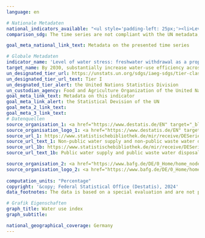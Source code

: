 ```yaml
---
language: en    

# Nationale Metadaten    
national_indicators_available: "<ul style='padding-left: 25px;'><li>Level of water stress: share of withdrawal in renewable water resources</li> <li> Level of water stress: share of withdrawal in renewable water resources, excluding cooling water</li></ul>"    
comparison_sdg: The time series are not compliant with the UN metadata, but provide additional information.    

goal_meta_national_link_text: Metadata on the presented time series    

# Globale Metadaten    
indicator_name: 'Level of water stress: freshwater withdrawal as a proportion of available freshwater resources'    
target_name: By 2030, substantially increase water-use efficiency across all sectors and ensure sustainable withdrawals and supply of freshwater to address water scarcity and substantially reduce the number of people suffering from water scarcity    
un_designated_tier_url: https://unstats.un.org/sdgs/iaeg-sdgs/tier-classification/    
un_designated_tier_url_text: Tier I    
un_desgnated_tier_alert: the United Nations Statistics Division    
un_custodian_agency: Food and Agriculture Organization of the United Nations (FAO)    
goal_meta_link_text: Metadata on this indicator    
goal_meta_link_alert: the Statistical Devision of the UN    
goal_meta_2_link_text:     
goal_meta_3_link_text:         
# Datenquellen
source_organisation_1: <a href="https://www.destatis.de/EN" target="_blank"> Federal Statistical Office (Destatis) </a>
source_organisation_logo_1: <a href="https://www.destatis.de/EN" target="_blank"><img src="https://sdg-indikatoren.de/public/OrgImgEn/destatis.png" alt="Logo destatis" style="height:60px; width:148px"/></a>
source_url_1: https://www.statistischebibliothek.de/mir/receive/DESerie_mods_00000204
source_url_text_1: Non-public water supply and non-public waste water disposal (only available in German)
source_url_1b: https://www.statistischebibliothek.de/mir/receive/DESerie_mods_00000931
source_url_text_1b: Public water supply and public waste water disposal (only available in German)

source_organisation_2: <a href="https://www.bafg.de/DE/0_Home/home_node.html" target="_blank" onclick="return confirm_alert('the Federal Institute of Hydrology','En');"> Federal Institute of Hydrology </a>
source_organisation_logo_2: <a href="https://www.bafg.de/DE/0_Home/home_node.html" target="_blank" onclick="return confirm_alert('the Federal Institute of Hydrology','En');"><img src="https://sdg-indikatoren.de/public/OrgImgEn/bfg.png" alt="Logo bfg" style="height:60px; width:148px"/></a>
    
computation_units: "Percentage"    
copyright: '&copy; Federal Statistical Office (Destatis), 2024'    
data_footnotes: The data is based on a special evaluation and are not publicly available.<br>• 2010 to 2016 revised data.    

# Grafik Eigenschaften    
graph_title: Water use index
graph_subtitle:     

national_geographical_coverage: Germany    
---
```


<span></span>